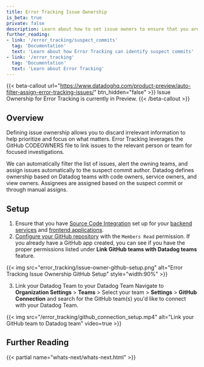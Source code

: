 ```yaml
---
title: Error Tracking Issue Ownership
is_beta: true
private: false
description: Learn about how to set issue owners to ensure that you are seeing the issues that matter to you.
further_reading:
- link: '/error_tracking/suspect_commits'
  tag: 'Documentation'
  text: 'Learn about how Error Tracking can identify suspect commits'
- link: '/error_tracking'
  tag: 'Documentation'
  text: 'Learn about Error Tracking'
---
```


{{< beta-callout url="https://www.datadoghq.com/product-preview/auto-filter-assign-error-tracking-issues/" btn_hidden="false"  >}}
Issue Ownership for Error Tracking is currently in Preview.
{{< /beta-callout >}}

## Overview

Defining issue ownership allows you to discard irrelevant information to help  prioritize and focus on what matters. Error Tracking leverages the GitHub CODEOWNERS file to link issues to the relevant person or team for focused investigations.

We can automatically filter the list of issues, alert the owning teams, and assign issues automatically to the suspect commit author. Datadog defines ownership based on Datadog teams with code owners, service owners, and view owners. Assignees are assigned based on the suspect commit or through manual assigns. 


## Setup

1. Ensure that you have [Source Code Integration][1] set up for your [backend services][2] and [frontend applications][3]. 
2. [Configure your GitHub repository][4] with the `Members Read` permission. If you already have a GitHub app created, you can see if you have the proper permissions listed under **Link GitHub teams with Datadog teams** feature. 

{{< img src="error_tracking/issue-owner-github-setup.png" alt="Error Tracking Issue Ownership GitHub Setup" style="width:90%" >}}

3. Link your Datadog Team to your Datadog Team
Navigate to **Organization Settings** > **Teams** > Select your team > **Settings** > **GitHub Connection** and search for the GitHub team(s) you'd like to connect with your Datadog Team. 

{{< img src="/error_tracking/github_connection_setup.mp4" alt="Link your GitHub team to Datadog team" video=true >}}




## Further Reading

{{< partial name="whats-next/whats-next.html" >}}

[1]: /integrations/guide/source-code-integration/
[2]: https://app.datadoghq.com/source-code/setup/apm
[3]: https://app.datadoghq.com/source-code/setup/rum
[4]: https://app.datadoghq.com/integrations/github/configuration?